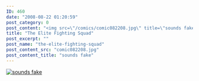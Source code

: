 ```yaml
---
ID: 460
date: "2008-08-22 01:20:59"
post_category: 0
post_content: "<img src=\"/comics/comic082208.jpg\" title=\"sounds fake\" />"
title: "The Elite Fighting Squad"
post_excerpt: ""
post_name: "the-elite-fighting-squad"
post_content_src: "comic082208.jpg"
post_content_title: "sounds fake"
---
```



[![sounds fake](/comics-hi-res/comic082208.jpg)](/comics-hi-res/comic082208.jpg "sounds fake")
